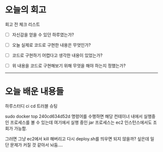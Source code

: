 
# 오늘의 회고

회고 전 체크 리스트
- [ ] 자신감을 얻을 수 있던 하루였는가?
- [ ] 오늘 실제로 코드로 구현한 내용은 무엇인가?
- [ ] 코드로 구현하기 어렵다고 생각한 내용이 있었는가?
- [ ] 위 내용을 코드로 구현해보기 위해 무엇을 해야 하는지 정했는가?




---
# 오늘 배운 내용들

하루스터디 ci cd 트러블 슈팅

sudo docker top 240cd634d52d 명령어를 수행하면 해당 컨테이너 내에서 실행중인 프로세스를 볼 수 있는데 여기에서 실행 중인 jar 프로세스는 ec2 인스턴스에서도 조회가 가능함.

그러면 그냥 ec2에서 kill 해버리고 다시 deploy.sh를 띄우면 되지 않을까? 싶은데 일단 문제가 커질 것 같아서 놔둠....